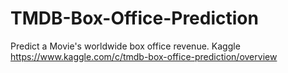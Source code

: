 # TMDB-Box-Office-Prediction
Predict a Movie's worldwide box office revenue. Kaggle https://www.kaggle.com/c/tmdb-box-office-prediction/overview
